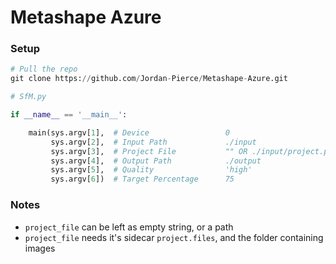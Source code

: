 # Metashape Azure

### Setup
```python
# Pull the repo
git clone https://github.com/Jordan-Pierce/Metashape-Azure.git
```

```python
# SfM.py

if __name__ == '__main__':

    main(sys.argv[1],  # Device                 0
         sys.argv[2],  # Input Path             ./input
         sys.argv[3],  # Project File           "" OR ./input/project.psx
         sys.argv[4],  # Output Path            ./output
         sys.argv[5],  # Quality                'high'
         sys.argv[6])  # Target Percentage      75

```

### Notes
- `project_file` can be left as empty string, or a path
- `project_file` needs it's sidecar `project.files`, and the folder containing images